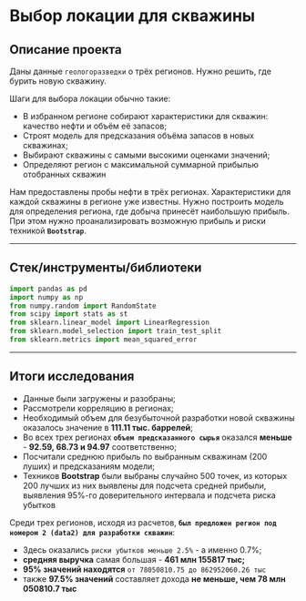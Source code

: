 # Выбор локации для скважины



## Описание проекта

Даны данные `геологоразведки` о трёх регионов. Нужно решить, где бурить новую скважину.

Шаги для выбора локации обычно такие:

* В избранном регионе собирают характеристики для скважин: качество нефти и объём её запасов;
* Строят модель для предсказания объёма запасов в новых скважинах;
* Выбирают скважины с самыми высокими оценками значений;
* Определяют регион с максимальной суммарной прибылью отобранных скважин


Нам предоставлены пробы нефти в трёх регионах. Характеристики для каждой скважины в регионе уже известны. Нужно построить модель для определения региона, где добыча принесёт наибольшую прибыль. При этом нужно проанализировать возможную прибыль и риски техникой **`Bootstrap`**.


---

## Стек/инструменты/библиотеки

```python
import pandas as pd
import numpy as np
from numpy.random import RandomState
from scipy import stats as st
from sklearn.linear_model import LinearRegression
from sklearn.model_selection import train_test_split
from sklearn.metrics import mean_squared_error
```

---

## Итоги исследования

* Данные были загружены и разобраны;
* Рассмотрели корреляцию в регионах;
* Необходимый объем для безубыточной разработки новой скважины оказалось значение в **111.11 тыс. баррелей**;
* Во всех трех регионах **`объем предсказанного сырья`** оказался **меньше** - **92.59, 68.73 и 94.97** соответственно;
* Посчитали среднюю прибыль по выбранным скважинам (200 луших) и предсказаниям модели;
* Техников **Bootstrap** были выбраны случайно 500 точек, из которых 200 лучших из них выявлены для подсчета средней прибыли, выявления 95%-го доверительного интервала и подсчета риска убытков 

Среди трех регионов, исходя из расчетов, **`был предложен регион под номером 2 (data2) для разработки скважин`**:
  * Здесь оказались `риски убытков меньше 2.5%` - а именно 0.7%;
  * **средняя выручка** самая большая - **461 млн 155817 тыс;**
  * **95% значений находятся** `от 78050810.75 до 862952060.26 тыс`
  * также **97.5% значений** составляет дохода **не меньше, чем 78 млн 050810.7 тыс**
